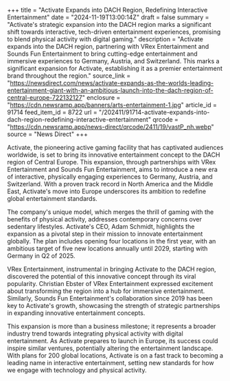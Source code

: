 +++
title = "Activate Expands into DACH Region, Redefining Interactive Entertainment"
date = "2024-11-19T13:00:14Z"
draft = false
summary = "Activate's strategic expansion into the DACH region marks a significant shift towards interactive, tech-driven entertainment experiences, promising to blend physical activity with digital gaming."
description = "Activate expands into the DACH region, partnering with VRex Entertainment and Sounds Fun Entertainment to bring cutting-edge entertainment and immersive experiences to Germany, Austria, and Switzerland. This marks a significant expansion for Activate, establishing it as a premier entertainment brand throughout the region."
source_link = "https://newsdirect.com/news/activate-expands-as-the-worlds-leading-entertainment-giant-with-an-ambitious-launch-into-the-dach-region-of-central-europe-722132127"
enclosure = "https://cdn.newsramp.app/banners/arts-entertainment-1.jpg"
article_id = 91714
feed_item_id = 8722
url = "/202411/91714-activate-expands-into-dach-region-redefining-interactive-entertainment"
qrcode = "https://cdn.newsramp.app/news-direct/qrcode/2411/19/vastP_nh.webp"
source = "News Direct"
+++

<p>Activate, the pioneering active gaming facility that has captivated audiences worldwide, is set to bring its innovative entertainment concept to the DACH region of Central Europe. This expansion, through partnerships with VRex Entertainment and Sounds Fun Entertainment, aims to introduce a new era of interactive, physically engaging experiences to Germany, Austria, and Switzerland. With a proven track record in North America and the Middle East, Activate's move into Europe underscores its ambition to redefine global entertainment standards.</p><p>The company's unique model, which merges the thrill of gaming with the benefits of physical activity, addresses contemporary concerns over sedentary lifestyles. Activate's CEO, Adam Schmidt, highlights the expansion as a pivotal step in their mission to innovate entertainment globally. The plan includes opening four locations in the first year, with an ambitious target of five new locations annually until 2029, starting with Germany in Q2 of 2025.</p><p>VRex Entertainment, instrumental in bringing Activate to the DACH region, discovered the potential of this innovative concept through its viral popularity. Christian Ebster of VRex Entertainment expressed excitement about transforming the region into a hub for immersive entertainment. Similarly, Sounds Fun Entertainment's collaboration since 2019 has been key to Activate's growth, showcasing the strength of strategic partnerships in expanding innovative entertainment concepts.</p><p>This expansion is more than a business milestone; it represents a broader industry trend towards integrating physical activity with digital entertainment. As Activate prepares to launch in Europe, its success could inspire similar ventures, potentially altering the entertainment landscape. With plans for 200 global locations, Activate is on a fast track to becoming a leading name in interactive entertainment, setting new standards for how we engage with technology and physical activity.</p>